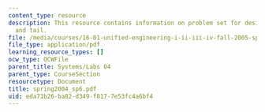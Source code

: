 ```yaml
---
content_type: resource
description: This resource contains information on problem set for design I - wing
  and tail.
file: /media/courses/16-01-unified-engineering-i-ii-iii-iv-fall-2005-spring-2006/eda71b26ba82d349f8177e53fc4a6bf4_spring2004_sp6.pdf
file_type: application/pdf
learning_resource_types: []
ocw_type: OCWFile
parent_title: Systems/Labs 04
parent_type: CourseSection
resourcetype: Document
title: spring2004_sp6.pdf
uid: eda71b26-ba82-d349-f817-7e53fc4a6bf4
---
```

